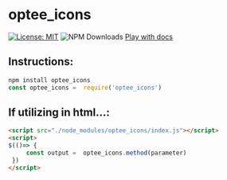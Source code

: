 # optee_icons

[![License: MIT](https://img.shields.io/badge/License-MIT-yellow.svg)](https://opensource.org/licenses/MIT)
![NPM Downloads](https://img.shields.io/npm/dw/optee_icons)
[Play with docs](https://zen-out.github.io/modules/optee_icons.html)
## Instructions: 

```js
npm install optee_icons
const optee_icons =  require('optee_icons')
```

## If utilizing in html...: 
```html
<script src="./node_modules/optee_icons/index.js"></script>
<script> 
$(()=> { 
     const output =  optee_icons.method(parameter)
 })
</script>
```


